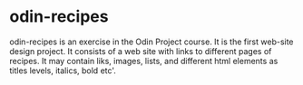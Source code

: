 # odin-recipes
odin-recipes is an exercise in the Odin Project course. It is the first web-site design project. It consists of a web site with links to different pages of recipes.
It may contain liks, images, lists, and different html elements as titles levels, italics, bold etc'.
